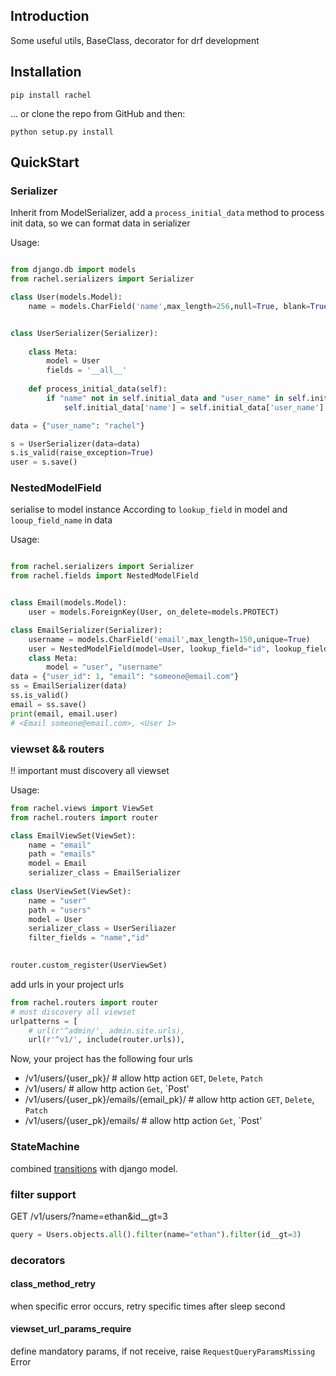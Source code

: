 ## Introduction
Some useful utils, BaseClass, decorator for drf development

## Installation

    pip install rachel 
    
... or clone the repo from GitHub and then:

    python setup.py install

## QuickStart

### Serializer
Inherit from ModelSerializer, add a `process_initial_data` method to process init data, so we can format data in serializer

Usage:

```python

from django.db import models
from rachel.serializers import Serializer

class User(models.Model):
    name = models.CharField('name',max_length=256,null=True, blank=True)


class UserSerializer(Serializer):
    
    class Meta:
        model = User
        fields = '__all__'
    
    def process_initial_data(self):
        if "name" not in self.initial_data and "user_name" in self.initial_data:
            self.initial_data['name'] = self.initial_data['user_name']

data = {"user_name": "rachel"}

s = UserSerializer(data=data)
s.is_valid(raise_exception=True)
user = s.save()
```


### NestedModelField

serialise to model instance According to `lookup_field` in model and `looup_field_name` in data

Usage:
```python

from rachel.serializers import Serializer
from rachel.fields import NestedModelField


class Email(models.Model):
    user = models.ForeignKey(User, on_delete=models.PROTECT)

class EmailSerializer(Serializer):
    username = models.CharField('email',max_length=150,unique=True)
    user = NestedModelField(model=User, lookup_field="id", lookup_field_name="user_id")
    class Meta:
        model = "user", "username"
data = {"user_id": 1, "email": "someone@email.com"}
ss = EmailSerializer(data)
ss.is_valid()
email = ss.save()
print(email, email.user)
# <Email someone@email.com>, <User 1>

```
### viewset && routers
!! important must discovery all viewset

Usage:
```python
from rachel.views import ViewSet 
from rachel.routers import router

class EmailViewSet(ViewSet):
    name = "email"
    path = "emails"
    model = Email
    serializer_class = EmailSerializer
    
class UserViewSet(ViewSet):
    name = "user"
    path = "users"
    model = User
    serializer_class = UserSeriliazer    
    filter_fields = "name","id"

    
router.custom_register(UserViewSet)
```

add urls in your project urls

```python
from rachel.routers import router
# must discovery all viewset
urlpatterns = [
    # url(r'^admin/', admin.site.urls),
    url(r'^v1/', include(router.urls)),   

```

Now, your project has the following four urls

- /v1/users/{user_pk}/ # allow http action `GET`, `Delete`, `Patch` 
- /v1/users/ # allow http action `Get`, `Post'
- /v1/users/{user_pk}/emails/{email_pk}/ # allow http action `GET`, `Delete`, `Patch` 
- /v1/users/{user_pk}/emails/ # allow http action `Get`, `Post'

### StateMachine

combined [transitions](https://github.com/pytransitions/transitions) with django model. 

### filter support

GET /v1/users/?name=ethan&id__gt=3

```python
query = Users.objects.all().filter(name="ethan").filter(id__gt=3)
```

### decorators  
#### class_method_retry
when specific error occurs, retry specific times after sleep second

#### viewset_url_params_require
define mandatory params, if not receive, raise `RequestQueryParamsMissing` Error